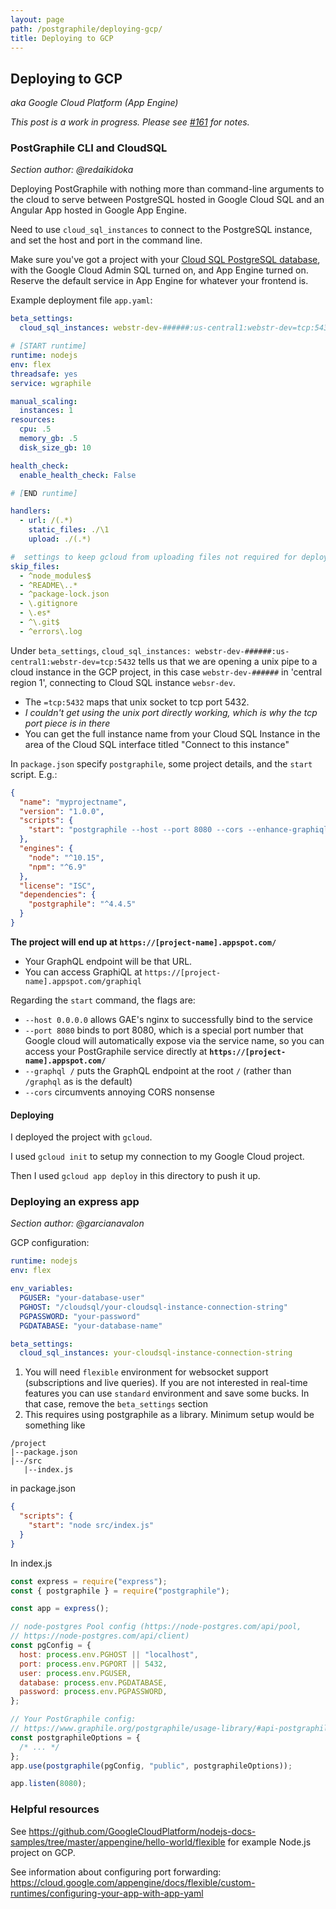 ```yaml
---
layout: page
path: /postgraphile/deploying-gcp/
title: Deploying to GCP
---
```


## Deploying to GCP

_aka Google Cloud Platform (App Engine)_

_This post is a work in progress. Please see [#161](https://github.com/graphile/graphile.github.io/issues/161) for notes._

### PostGraphile CLI and CloudSQL

_Section author: @redaikidoka_

Deploying PostGraphile with nothing more than command-line arguments to the
cloud to serve between PostgreSQL hosted in Google Cloud SQL and an Angular
App hosted in Google App Engine.

Need to use `cloud_sql_instances` to connect to the PostgreSQL instance, and
set the host and port in the command line.

Make sure you've got a project with your [Cloud SQL PostgreSQL
database](https://cloud.google.com/sql/docs/postgres/connect-app-engine),
with the Google Cloud Admin SQL turned on, and App Engine turned on. Reserve
the default service in App Engine for whatever your frontend is.

Example deployment file `app.yaml`:

```yaml
beta_settings:
  cloud_sql_instances: webstr-dev-######:us-central1:webstr-dev=tcp:5432

# [START runtime]
runtime: nodejs
env: flex
threadsafe: yes
service: wgraphile

manual_scaling:
  instances: 1
resources:
  cpu: .5
  memory_gb: .5
  disk_size_gb: 10

health_check:
  enable_health_check: False

# [END runtime]

handlers:
  - url: /(.*)
    static_files: ./\1
    upload: ./(.*)

#  settings to keep gcloud from uploading files not required for deployment
skip_files:
  - ^node_modules$
  - ^README\..*
  - ^package-lock.json
  - \.gitignore
  - \.es*
  - ^\.git$
  - ^errors\.log
```

Under `beta_settings`, `cloud_sql_instances: webstr-dev-######:us-central1:webstr-dev=tcp:5432` tells us that we are opening a unix pipe to a cloud instance in the GCP project, in this case `webstr-dev-######` in 'central region 1', connecting to Cloud SQL instance `websr-dev`.

- The `=tcp:5432` maps that unix socket to tcp port 5432.
- _I couldn't get using the unix port directly working, which is why the tcp port piece is in there_
- You can get the full instance name from your Cloud SQL Instance in the area of the Cloud SQL interface titled "Connect to this instance"

In `package.json` specify `postgraphile`, some project details, and the `start` script. E.g.:

```json
{
  "name": "myprojectname",
  "version": "1.0.0",
  "scripts": {
    "start": "postgraphile --host --port 8080 --cors --enhance-graphiql --graphql / 0.0.0.0 -c postgres://user:password@172.17.0.1:5432/str_dev"
  },
  "engines": {
    "node": "^10.15",
    "npm": "^6.9"
  },
  "license": "ISC",
  "dependencies": {
    "postgraphile": "^4.4.5"
  }
}
```

**The project will end up at `https://[project-name].appspot.com/`**

- Your GraphQL endpoint will be that URL.
- You can access GraphiQL at `https://[project-name].appspot.com/graphiql`

Regarding the `start` command, the flags are:

- `--host 0.0.0.0` allows GAE's nginx to successfully bind to the service
- `--port 8080` binds to port 8080, which is a special port number that Google cloud will automatically expose via the service name, so you can access your PostGraphile service directly at **`https://[project-name].appspot.com/`**
- `--graphql /` puts the GraphQL endpoint at the root `/` (rather than `/graphql` as is the default)
- `--cors` circumvents annoying CORS nonsense

#### Deploying

I deployed the project with `gcloud`.

I used `gcloud init` to setup my connection to my Google Cloud project.

Then I used `gcloud app deploy` in this directory to push it up.

### Deploying an express app

_Section author: @garcianavalon_

GCP configuration:

```yaml
runtime: nodejs
env: flex

env_variables:
  PGUSER: "your-database-user"
  PGHOST: "/cloudsql/your-cloudsql-instance-connection-string"
  PGPASSWORD: "your-password"
  PGDATABASE: "your-database-name"

beta_settings:
  cloud_sql_instances: your-cloudsql-instance-connection-string
```

1. You will need `flexible` environment for websocket support (subscriptions and live queries). If you are not interested in real-time features you can use `standard` environment and save some bucks. In that case, remove the `beta_settings` section
1. This requires using postgraphile as a library. Minimum setup would be something like

```
/project
|--package.json
|--/src
   |--index.js
```

in package.json

```json
{
  "scripts": {
    "start": "node src/index.js"
  }
}
```

In index.js

```js
const express = require("express");
const { postgraphile } = require("postgraphile");

const app = express();

// node-postgres Pool config (https://node-postgres.com/api/pool,
// https://node-postgres.com/api/client)
const pgConfig = {
  host: process.env.PGHOST || "localhost",
  port: process.env.PGPORT || 5432,
  user: process.env.PGUSER,
  database: process.env.PGDATABASE,
  password: process.env.PGPASSWORD,
};

// Your PostGraphile config:
// https://www.graphile.org/postgraphile/usage-library/#api-postgraphilepgconfig-schemaname-options
const postgraphileOptions = {
  /* ... */
};
app.use(postgraphile(pgConfig, "public", postgraphileOptions));

app.listen(8080);
```

### Helpful resources

See https://github.com/GoogleCloudPlatform/nodejs-docs-samples/tree/master/appengine/hello-world/flexible for example Node.js project on GCP.

See information about configuring port forwarding: https://cloud.google.com/appengine/docs/flexible/custom-runtimes/configuring-your-app-with-app-yaml
